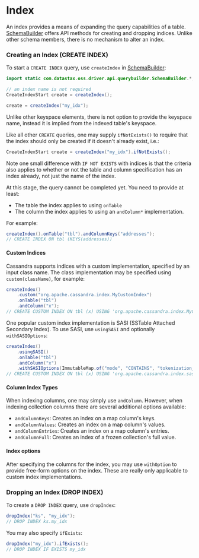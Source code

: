 # Index

An index provides a means of expanding the query capabilities of a table.  [SchemaBuilder] offers
API methods for creating and dropping indices.  Unlike other schema members, there is no mechanism
to alter an index.

### Creating an Index (CREATE INDEX)

To start a `CREATE INDEX` query, use `createIndex` in [SchemaBuilder]:

```java
import static com.datastax.oss.driver.api.querybuilder.SchemaBuilder.*;

// an index name is not required
CreateIndexStart create = createIndex();

create = createIndex("my_idx");
```

Unlike other keyspace elements, there is not option to provide the keyspace name, instead it is
implied from the indexed table's keyspace.

Like all other `CREATE` queries, one may supply `ifNotExists()` to require that the index should
only be created if it doesn't already exist, i.e.:

```java
CreateIndexStart create = createIndex("my_idx").ifNotExists();
```

Note one small difference with `IF NOT EXISTS` with indices is that the criteria also applies to
whether or not the table and column specification has an index already, not just the name of the
index.

At this stage, the query cannot be completed yet.  You need to provide at least:

* The table the index applies to using `onTable`
* The column the index applies to using an `andColumn*` implementation.

For example:

```java
createIndex().onTable("tbl").andColumnKeys("addresses");
// CREATE INDEX ON tbl (KEYS(addresses))
```

#### Custom Indices

Cassandra supports indices with a custom implementation, specified by an input class name.  The
class implementation may be specified using `custom(className)`, for example:

```java
createIndex()
    .custom("org.apache.cassandra.index.MyCustomIndex")
    .onTable("tbl")
    .andColumn("x");
// CREATE CUSTOM INDEX ON tbl (x) USING 'org.apache.cassandra.index.MyCustomIndex'
```

One popular custom index implementation is SASI (SSTable Attached Secondary Index).  To use SASI,
use `usingSASI` and optionally `withSASIOptions`:

```java
createIndex()
    .usingSASI()
    .onTable("tbl")
    .andColumn("x")
    .withSASIOptions(ImmutableMap.of("mode", "CONTAINS", "tokenization_locale", "en"));
// CREATE CUSTOM INDEX ON tbl (x) USING 'org.apache.cassandra.index.sasi.SASIIndex' WITH OPTIONS={'mode':'CONTAINS','tokenization_locale':'en'}
```

#### Column Index Types

When indexing columns, one may simply use `andColumn`.   However, when indexing collection columns
there are several additional options available:

* `andColumnKeys`: Creates an index on a map column's keys.
* `andColumnValues`: Creates an index on a map column's values.
* `andColumnEntries`: Creates an index on a map column's entries.
* `andColumnFull`:  Creates an index of a frozen collection's full value.

#### Index options

After specifying the columns for the index, you may use `withOption` to provide free-form options on
the index.  These are really only applicable to custom index implementations.

### Dropping an Index (DROP INDEX)

To create a `DROP INDEX` query, use `dropIndex`:

```java
dropIndex("ks", "my_idx");
// DROP INDEX ks.my_idx
```

You may also specify `ifExists`:

```java
dropIndex("my_idx").ifExists();
// DROP INDEX IF EXISTS my_idx
```

[SchemaBuilder]: https://docs.datastax.com/en/drivers/java/4.17/com/datastax/oss/driver/api/querybuilder/SchemaBuilder.html
